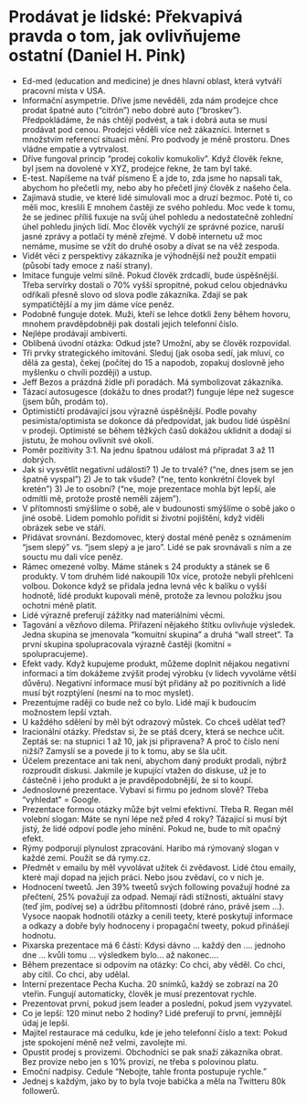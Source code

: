 # Prodávat je lidské: Překvapivá pravda o tom, jak ovlivňujeme ostatní (Daniel H. Pink)
* Ed-med (education and medicine) je dnes hlavní oblast, která vytváří pracovní místa v USA.
* Informační asympetrie. Dříve jsme nevěděli, zda nám prodejce chce prodat špatné auto (“citrón”) nebo dobré auto (“broskev”). Předpokládáme, že nás chtějí podvést, a tak i dobrá auta se musí prodávat pod cenou. Prodejci věděli více než zákazníci. Internet s množstvím referencí situaci mění. Pro podvody je méně prostoru. Dnes vládne empatie a vytrvalost.
* Dříve fungoval princip “prodej cokoliv komukoliv”. Když člověk řekne, byl jsem na dovolené v XYZ, prodejce řekne, že tam byl také.
* E-test. Napíšeme na tvář písmeno E a jde to, zda jsme ho napsali tak, abychom ho přečetli my, nebo aby ho přečetl jiný člověk z našeho čela.
* Zajímavá studie, ve které lidé simulovali moc a druzí bezmoc. Poté ti, co měli moc, kreslili E mnohem častěji ze svého pohledu. Moc vede k tomu, že se jedinec příliš fuxuje na svůj úhel pohledu a nedostatečně zohlední úhel pohledu jiných lidí. Moc člověk vychýlí ze správné pozice, naruší jasné zprávy a potlačí ty méně zřejmé. V době internetu už moc nemáme, musíme se vžít do druhé osoby a dívat se na věž zespoda. 
* Vidět věci z perspektivy zákazníka je výhodnější než použít empatii (působí tady emoce z naší strany).
* Imitace funguje velmi silně. Pokud člověk zrdcadlí, bude úspěšnější. Třeba servírky dostali o 70% vyšší spropitné, pokud celou objednávku odříkali přesně slovo od slova podle zákazníka. Zdají se pak sympatičtější a my jim dáme více peněz.
* Podobně funguje dotek. Muži, kteří se lehce dotkli ženy během hovoru, mnohem pravděpdobněji pak dostali jejich telefonní číslo.
* Nejlépe prodávají ambiverti.
* Oblíbená úvodní otázka: Odkud jste? Umožní, aby se člověk rozpovídal.
* Tři prvky strategického imitování. Sleduj (jak osoba sedí, jak mluví, co dělá za gesta), čekej (počítej do 15 a napodob, zopakuj doslovně jeho myšlenku o chvíli později) a ustup. 
* Jeff Bezos a prázdná židle při poradách. Má symbolizovat zákazníka.
* Tázací autosugesce (dokážu to dnes prodat?) funguje lépe než sugesce (jsem bůh, prodám to). 
* Optimističtí prodávající jsou výrazně úspěšnější. Podle povahy pesimista/optimista se dokonce dá předpovídat, jak budou lidé úspěšní v prodeji. Optimisté se během těžkých časů dokážou uklidnit a dodají si jistutu, že mohou ovlivnit své okolí.
* Poměr pozitivity 3:1. Na jednu špatnou událost má připradat 3 až 11 dobrých. 
* Jak si vysvětlit negativní události? 1) Je to trvalé? (“ne, dnes jsem se jen špatně vyspal”) 2) Je to tak všude? (“ne, tento konkrétní človek byl kretén”) 3) Je to osobní? (“ne, moje prezentace mohla být lepší, ale odmítli mě, protože prostě neměli zájem”).
* V přítomnosti smýšlíme o sobě, ale v budounosti smýšlíme o sobě jako o jiné osobě. Lidem pomohlo pořídit si životní pojištění, když viděli obrázek sebe ve stáří.
* Přidávat srovnání. Bezdomovec, který dostal méně peněz s oznámením “jsem slepý” vs. “jsem slepý a je jaro”. Lidé se pak srovnávali s ním a ze souctu mu dali více peněz.
* Rámec omezené volby. Máme stánek s 24 produkty a stánek se 6 produkty. V tom druhém lidé nakoupili 10x více, protože nebyli přehlceni volbou. Dokonce když se přidala jedna levná věc k balíku o vyšší hodnotě, lidé produkt kupovali méně, protože za levnou položku jsou ochotni méně platit.
* Lidé výrazně preferují zážitky nad materiálními věcmi.
* Tagování a vězňovo dilema. Přiřazení nějakého štítku ovlivňuje výsledek. Jedna skupina se jmenovala “komuitní skupina” a druhá “wall street”. Ta první skupina spolupracovala výrazně častěji (komitní = spolupracujeme).
* Efekt vady. Když kupujeme produkt, můžeme doplnit nějakou negativní informaci a tím dokážeme zvýšit prodej výrobku (v lidech vyvoláme větší důvěru). Negativní informace musí být přidány až po pozitivních a lidé musí být rozptýlení (nesmí na to moc myslet).
* Prezentujme raději co bude než co bylo. Lidé mají k budoucím možnostem lepší vztah.
* U každého sdělení by měl být odrazový můstek. Co chceš udělat teď?
* Iracionální otázky. Představ si, že se ptáš dcery, která se nechce učit. Zeptáš se: na stupnici 1 až 10, jak jsi připravena? A proč to číslo není nižší? Zamyslí se a povede ji to k tomu, aby se šla učit.
* Účelem prezentace ani tak není, abychom daný produkt prodali, nýbrž rozproudit diskusi. Jakmile je kupující vtažen do diskuse, už je to částečně i jeho produkt a je pravděpodobnější, že si to koupí.
* Jednoslovné prezentace. Vybaví si firmu po jednom slově? Třeba “vyhledat” = Google.
* Prezentace formou otázky může být velmi efektivní. Třeba R. Regan měl volební slogan: Máte se nyní lépe než před 4 roky? Tázající si musí být jistý, že  lidé odpoví podle jeho mínění. Pokud ne, bude to mít opačný efekt.
* Rýmy podporují plynulost zpracování. Haribo má rýmovaný slogan v každé zemi. Použít se dá rymy.cz.
* Předmět v emailu by měl vyvolávat užitek či zvědavost. Lidé čtou emaily, které mají dopad na jejich práci. Nebo jsou zvědaví, co v nich je.
* Hodnocení tweetů. Jen 39% tweetů svých following považují hodné za přečtení, 25% považují za odpad. Nemají rádi stížnosti, aktuální stavy (teď jím, podívej se) a údržbu přítomnosti (dobré ráno, právě jsem …). Vysoce naopak hodnotili otázky a cenili teety, které poskytují informace a odkazy a dobře byly hodnoceny i propagační tweety, pokud přinášejí hodnotu.
* Pixarska prezentace má 6 částí: Kdysi dávno …  každý den …. jednoho dne … kvůli tomu … výsledkem bylo… až nakonec….
* Během prezentace si odpovím na otázky: Co chci, aby věděl. Co chci, aby cítil. Co chci, aby udělal.
* Interní prezentace Pecha Kucha. 20 snímků, každý se zobrazí na 20 vteřin. Fungují automaticky, člověk je musí prezentovat rychle.
* Prezentovat první, pokud jsem leader a poslední, pokud jsem vyzyvatel.
* Co je lepší: 120 minut nebo 2 hodiny? Lidé preferují to první, jemnější údaj je lepší.
* Majitel restaurace má cedulku, kde je jeho telefonní číslo a text: Pokud jste spokojení méně než velmi, zavolejte mi.
* Opustit prodej s provizemi. Obchodníci se pak snaží zákazníka obrat. Bez provize nebo jen s 10% provizí, ne třeba s polovinou platu.
* Emoční nadpisy. Cedule “Nebojte, tahle fronta postupuje rychle.”
* Jednej s každým, jako by to byla tvoje babička a měla na Twitteru 80k followerů.

